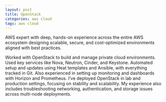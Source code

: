 ```yaml
---
layout: post
title: OpenStack
categories: aws cloud
tags: aws cloud
---
```


AWS expert with deep, hands-on experience across the entire AWS ecosystem designing scalable, secure, and cost-optimized environments aligned with best practices.

<!--more-->
Worked with OpenStack to build and manage private cloud environments. Used key services like Nova, Neutron, Cinder, and Keystone. Automated setup and updates using Heat templates and Ansible, with everything tracked in Git. Also experienced in setting up monitoring and dashboards with Horizon and Prometheus. I’ve deployed OpenStack in lab and production settings, focusing on stability and scalability. My experience also includes troubleshooting networking, authentication, and storage issues across multi-node deployments.
